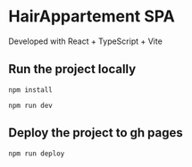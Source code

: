 # HairAppartement SPA

Developed with React + TypeScript + Vite

## Run the project locally

```
npm install
```

```
npm run dev
```

## Deploy the project to gh pages

```
npm run deploy
```
